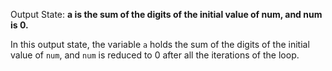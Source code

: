 Output State: **a is the sum of the digits of the initial value of num, and num is 0.**

In this output state, the variable `a` holds the sum of the digits of the initial value of `num`, and `num` is reduced to 0 after all the iterations of the loop.